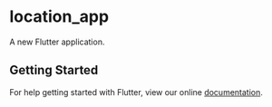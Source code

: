 # location_app

A new Flutter application.

## Getting Started

For help getting started with Flutter, view our online
[documentation](https://flutter.io/).
